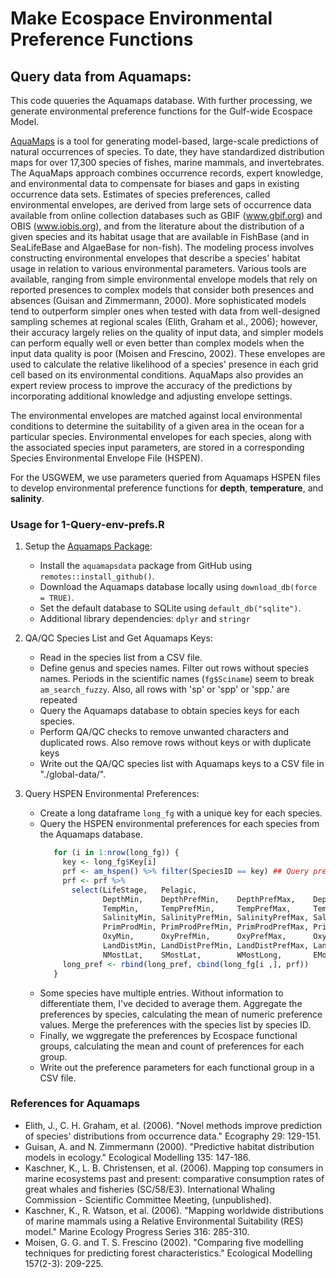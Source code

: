 # Make Ecospace Environmental Preference Functions

## Query data from Aquamaps: 
This code quueries the Aquamaps database. With further processing, we generate environmental preference functions for the Gulf-wide Ecospace Model. 

[AquaMaps](https://www.aquamaps.org/main/AboutAquaMaps.php) is a tool for generating model-based, large-scale predictions of natural occurrences of species. To date, they have standardized distribution maps for over 17,300 species of fishes, marine mammals, and invertebrates. The AquaMaps approach combines occurrence records, expert knowledge, and environmental data to compensate for biases and gaps in existing occurrence data sets. 
Estimates of species preferences, called environmental envelopes, are derived from large sets of occurrence data available from online collection databases such as GBIF (www.gbif.org) and OBIS (www.iobis.org), and from the literature about the distribution of a given species and its habitat usage that are available in FishBase (and in SeaLifeBase and AlgaeBase for non-fish). The modeling process involves constructing environmental envelopes that describe a species' habitat usage in relation to various environmental parameters. Various tools are available, ranging from simple environmental envelope models that rely on reported presences to complex models that consider both presences and absences (Guisan and Zimmermann, 2000). More sophisticated models tend to outperform simpler ones when tested with data from well-designed sampling schemes at regional scales (Elith, Graham et al., 2006); however, their accuracy largely relies on the quality of input data, and simpler models can perform equally well or even better than complex models when the input data quality is poor (Moisen and Frescino, 2002). These envelopes are used to calculate the relative likelihood of a species' presence in each grid cell based on its environmental conditions. AquaMaps also provides an expert review process to improve the accuracy of the predictions by incorporating additional knowledge and adjusting envelope settings. 

The environmental envelopes are matched against local environmental conditions to determine the suitability of a given area in the ocean for a particular species. Environmental envelopes for each species, along with the associated species input parameters, are stored in a corresponding Species Environmental Envelope File (HSPEN).

For the USGWEM, we use parameters queried from Aquamaps HSPEN files to develop environmental preference functions for **depth**, **temperature**, and **salinity**.

### Usage for 1-Query-env-prefs.R
1. Setup the [Aquamaps Package](https://raquamaps.github.io/aquamapsdata/articles/intro.html):
   - Install the `aquamapsdata` package from GitHub using `remotes::install_github()`.
   - Download the Aquamaps database locally using `download_db(force = TRUE)`.
   - Set the default database to SQLite using `default_db("sqlite")`.
   - Additional library dependencies: `dplyr` and `stringr`

2. QA/QC Species List and Get Aquamaps Keys:
   - Read in the species list from a CSV file. 
   - Define genus and species names. Filter out rows without species names. Periods in the scientific names (`fg$Sciname`) seem to break `am_search_fuzzy`. Also, all rows with 'sp' or 'spp' or 'spp.' are repeated
   - Query the Aquamaps database to obtain species keys for each species. 
   - Perform QA/QC checks to remove unwanted characters and duplicated rows. Also remove rows without keys or with duplicate keys
   - Write out the QA/QC species list with Aquamaps keys to a CSV file in "./global-data/".

3. Query HSPEN Environmental Preferences:
   - Create a long dataframe `long_fg` with a unique key for each species.
   - Query the HSPEN environmental preferences for each species from the Aquamaps database.
     ```R
        for (i in 1:nrow(long_fg)) {
          key <- long_fg$Key[i]
          prf <- am_hspen() %>% filter(SpeciesID == key) ## Query preferences from aquamaps
          prf <- prf %>% 
            select(LifeStage,   Pelagic,
                   DepthMin,    DepthPrefMin,    DepthPrefMax,    DepthMax,
                   TempMin,     TempPrefMin,     TempPrefMax,     TempMax,
                   SalinityMin, SalinityPrefMin, SalinityPrefMax, SalinityMax,
                   PrimProdMin, PrimProdPrefMin, PrimProdPrefMax, PrimProdPrefMax,
                   OxyMin,      OxyPrefMin,      OxyPrefMax,      OxyMax,
                   LandDistMin, LandDistPrefMin, LandDistPrefMax, LandDistMax,
                   NMostLat,    SMostLat,        WMostLong,       EMostLong)
          long_pref <- rbind(long_pref, cbind(long_fg[i ,], prf))
        }
        ```
   - Some species have multiple entries. Without information to differentiate them, I've decided to average them. Aggregate the preferences by species, calculating the mean of numeric preference values. Merge the preferences with the species list by species ID.
   - Finally, we wggregate the preferences by Ecospace functional groups, calculating the mean and count of preferences for each group.
   - Write out the preference parameters for each functional group in a CSV file.

### References for Aquamaps
- Elith, J., C. H. Graham, et al. (2006). "Novel methods improve prediction of species' distributions from occurrence data." Ecography 29: 129-151.
- Guisan, A. and N. Zimmermann (2000). "Predictive habitat distribution models in ecology." Ecological Modelling 135: 147-186.
- Kaschner, K., L. B. Christensen, et al. (2006). Mapping top consumers in marine ecosystems past and present: comparative consumption rates of great whales and fisheries (SC/58/E3). International Whaling Commission - Scientific Committee Meeting, (unpublished).
- Kaschner, K., R. Watson, et al. (2006). "Mapping worldwide distributions of marine mammals using a Relative Environmental Suitability (RES) model." Marine Ecology Progress Series 316: 285-310.
- Moisen, G. G. and T. S. Frescino (2002). "Comparing five modelling techniques for predicting forest characteristics." Ecological Modelling 157(2-3): 209-225.
